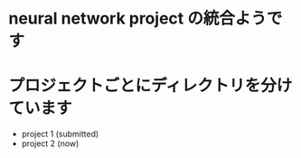 # neural network project の統合ようです
# プロジェクトごとにディレクトリを分けています
* project 1 (submitted)
* project 2 (now)
